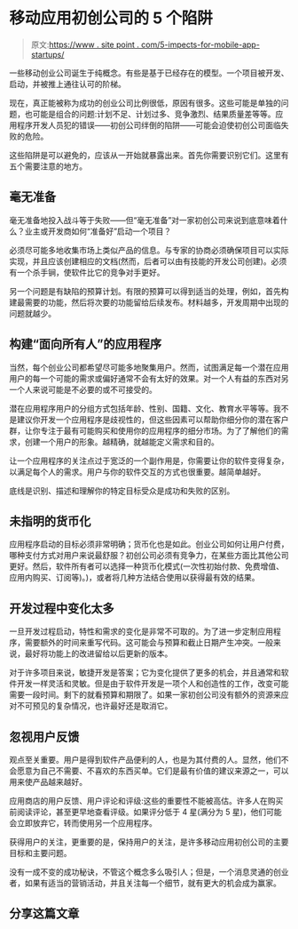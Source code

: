 # 移动应用初创公司的 5 个陷阱

> 原文:[https://www . site point . com/5-impects-for-mobile-app-startups/](https://www.sitepoint.com/5-pitfalls-for-mobile-app-startups/)

一些移动创业公司诞生于纯概念。有些是基于已经存在的模型。一个项目被开发、启动，并被推上通往认可的阶梯。

现在，真正能被称为成功的创业公司比例很低，原因有很多。这些可能是单独的问题，也可能是组合的问题:计划不足、计划过多、竞争激烈、结果质量差等等。应用程序开发人员犯的错误——初创公司绊倒的陷阱——可能会迫使初创公司面临失败的危险。

这些陷阱是可以避免的，应该从一开始就暴露出来。首先你需要识别它们。这里有五个需要注意的地方。

## 毫无准备

毫无准备地投入战斗等于失败——但“毫无准备”对一家初创公司来说到底意味着什么？业主或开发商如何“准备好”启动一个项目？

必须尽可能多地收集市场上类似产品的信息。与专家的协商必须确保项目可以实际实现，并且应该创建相应的文档(然而，后者可以由有技能的开发公司创建)。必须有一个杀手锏，使软件比它的竞争对手更好。

另一个问题是有缺陷的预算计划。有限的预算可以得到适当的处理，例如，首先构建最需要的功能，然后将次要的功能留给后续发布。材料越多，开发周期中出现的问题就越少。

## 构建“面向所有人”的应用程序

当然，每个创业公司都希望尽可能多地聚集用户。然而，试图满足每一个潜在应用用户的每一个可能的需求或偏好通常不会有太好的效果。对一个人有益的东西对另一个人来说可能是不必要的或不可接受的。

潜在应用程序用户的分组方式包括年龄、性别、国籍、文化、教育水平等等。我不是建议你开发一个应用程序是歧视性的，但这些因素可以帮助你细分你的潜在客户群，让你专注于最有可能购买和使用你的应用程序的细分市场。为了了解他们的需求，创建一个用户的形象。越精确，就越能定义需求和目的。

让一个应用程序的关注点过于宽泛的一个副作用是，你需要让你的软件变得复杂，以满足每个人的需求。用户与你的软件交互的方式也很重要。越简单越好。

底线是识别、描述和理解你的特定目标受众是成功和失败的区别。

## 未指明的货币化

应用程序启动的目标必须非常明确；货币化也是如此。创业公司如何让用户付费，哪种支付方式对用户来说最舒服？初创公司必须有竞争力，在某些方面比其他公司更好。然后，软件所有者可以选择一种货币化模式(一次性初始付款、免费增值、应用内购买、订阅等)。)，或者将几种方法结合使用以获得最有效的结果。

## 开发过程中变化太多

一旦开发过程启动，特性和需求的变化是非常不可取的。为了进一步定制应用程序，需要额外的时间来重写代码。这可能会与预算和截止日期产生冲突。一般来说，最好将功能上的改进留给以后更新的版本。

对于许多项目来说，敏捷开发是答案；它为变化提供了更多的机会，并且通常和软件开发一样灵活和灵敏。但是由于软件开发是一项个人和创造性的工作，改变可能需要一段时间。剩下的就看预算和期限了。如果一家初创公司没有额外的资源来应对不可预见的复杂情况，也许最好还是取消它。

## 忽视用户反馈

观点至关重要。用户是得到软件产品便利的人，也是为其付费的人。显然，他们不会愿意为自己不需要、不喜欢的东西买单。它们是最有价值的建议来源之一，可以用来使产品越来越好。

应用商店的用户反馈、用户评论和评级:这些的重要性不能被高估。许多人在购买前阅读评论，甚至更早地查看评级。如果评分低于 4 星(满分为 5 星)，他们可能会立即放弃它，转而使用另一个应用程序。

获得用户的关注，更重要的是，保持用户的关注，是许多移动应用初创公司的主要目标和主要问题。

没有一成不变的成功秘诀，不管这个概念多么吸引人；但是，一个消息灵通的创业者，如果有适当的营销活动，并且关注每一个细节，就有更大的机会成为赢家。

## 分享这篇文章